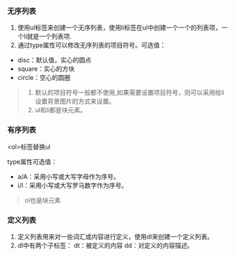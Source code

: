 ### 无序列表
1. 使用ul标签来创建一个无序列表，使用li标签在ul中创建一个一个的列表项，一个li就是一个列表项.
2. 通过type属性可以修改无序列表的项目符号。可选值：
- disc：默认值，实心的圆点
- square：实心的方块
- circle：空心的圆圈 
>1. 默认的项目符号一般都不使用,如果需要设置项目符号，则可以采用给li设置背景图片的方式来设置。
>2. ul和li都是块元素。
### 有序列表
   &lt;ol&gt;标签替换ul

type属性可选值：
- a/A：采用小写或大写字母作为序号。
- i/I：采用小写或大写罗马数字作为序号。
>ol也是块元素
### 定义列表
1. 定义列表用来对一些词汇或内容进行定义，使用dl来创建一个定义列表。
2. dl中有两个子标签：
dt：被定义的内容  dd：对定义的内容描述。